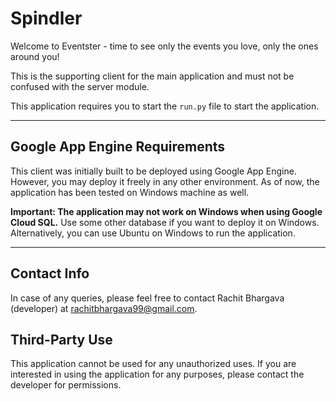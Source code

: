 # Spindler
Welcome to Eventster - time to see only the events you love, only the ones around you!

This is the supporting client for the main application and must not be confused with the server module.

This application requires you to start the <code>run.py</code> file to start the application.

<hr>

## Google App Engine Requirements
This client was initially built to be deployed using Google App Engine.
However, you may deploy it freely in any other environment.
As of now, the application has been tested on Windows machine as well.

<b>Important: The application may not work on Windows when using Google Cloud SQL.</b>
Use some other database if you want to deploy it on Windows.
Alternatively, you can use Ubuntu on Windows to run the application.
<hr>

## Contact Info
In case of any queries, please feel free to contact Rachit Bhargava (developer) at rachitbhargava99@gmail.com.

## Third-Party Use
This application cannot be used for any unauthorized uses.
If you are interested in using the application for any purposes, please contact the developer for permissions.